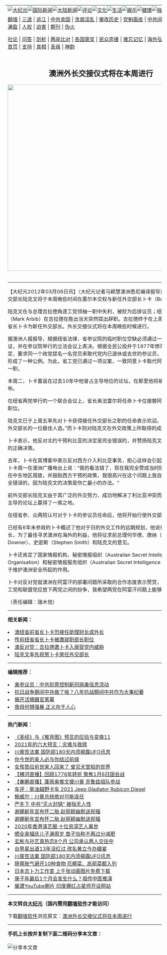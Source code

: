 <a name="1" id="1" target="_blank"></a><span id="1"></span>
<table align=center border="0"><tr><td colspan="2" VALIGN=TOP><a href="https://github.com/ouenns3868/djy/blob/master/gb/nsc413.md#1"><img src="https://raw.githubusercontent.com/ouenns3868/www/master/t/djy/1.jpg" title="大纪元"></a><a href="https://github.com/ouenns3868/djy/blob/master/gb/n24hr.md#1"><img src="https://raw.githubusercontent.com/ouenns3868/www/master/t/djy/3.jpg" title="国际新闻"></a><a href="https://github.com/ouenns3868/djy/blob/master/gb/nsc413.md#1"><img src="https://raw.githubusercontent.com/ouenns3868/www/master/t/djy/4.jpg" title="大陆新闻"></a><a href="https://github.com/ouenns3868/djy/blob/master/gb/news392.md#1"><img src="https://raw.githubusercontent.com/ouenns3868/www/master/t/djy/5.jpg" title="评论"></a><a href="https://github.com/ouenns3868/djy/blob/master/gb/news2007.md#1"><img src="https://raw.githubusercontent.com/ouenns3868/www/master/t/djy/6.jpg" title="文化"></a><a href="https://github.com/ouenns3868/djy/blob/master/gb/news2008.md#1"><img src="https://raw.githubusercontent.com/ouenns3868/www/master/t/djy/7.jpg" title="生活"></a><a href="https://github.com/ouenns3868/djy/blob/master/gb/ncyule.md#1"><img src="https://raw.githubusercontent.com/ouenns3868/www/master/t/djy/8.jpg" title="娱乐"></a><a href="https://github.com/ouenns3868/djy/blob/master/gb/nsc1002.md#1"><img src="https://raw.githubusercontent.com/ouenns3868/www/master/t/djy/9.jpg" title="健康"><a href="https://github.com/ouenns3868/djy/blob/master/gb/nf6092.md#1"><img src="https://raw.githubusercontent.com/ouenns3868/www/master/t/djy/10a.jpg" title="独家"></a><a href="https://github.com/ouenns3868/djy/blob/master/gb/nf4514.md#1"><img src="https://raw.githubusercontent.com/ouenns3868/www/master/t/djy/12a.jpg" title="头条"></a></td></tr>
<tr><td colspan="2" VALIGN=TOP><a target="_blank" href="https://github.com/ouenns3868/www/blob/master/README.md?zsrh#1">翻墙</a> | <a target="_blank" href="https://github.com/ouenns3868/djy/blob/master/gb/nf5657.md#1">三退</a> | <a target="_blank" href="https://github.com/ouenns3868/djy/blob/master/gb/nf6124.md#1">诉江</a> | <a target="_blank" href="https://github.com/ouenns3868/djy/blob/master/gb/nf1176117.md#1">中共卖国</a> | <a target="_blank" href="https://github.com/ouenns3868/djy/blob/master/gb/nf5773.md#1">贪腐淫乱</a> | <a target="_blank" href="https://github.com/ouenns3868/djy/blob/master/gb/nf1176115.md#1">窜改历史</a> | <a target="_blank" href="https://github.com/ouenns3868/djy/blob/master/gb/nf1176107.md#1">党魁画皮</a> | <a target="_blank" href="https://github.com/ouenns3868/djy/blob/master/gb/nf1320400.md#1">中共间谍</a> | <a target="_blank" href="https://github.com/ouenns3868/djy/blob/master/gb/nf1176114.md#1">破坏传统</a> | <a target="_blank" href="https://github.com/ouenns3868/ntdtv/blob/master/gb/prog447_1.md#1">恶贯满盈</a> | <a target="_blank" href="https://github.com/ouenns3868/djy/blob/master/gb/ncid278.md#1">人权</a> | <a target="_blank" href="https://github.com/ouenns3868/djy/blob/master/gb/nf1176111.md#1">迫害</a> | <a target="_blank" href="https://gitlab.com/szzdlab/mh-qikan/blob/master/README.md#1">期刊</a> | <a target="_blank" href="https://github.com/ouenns3868/djy/blob/master/gb/nf5562.md#1">伪火</a></p><p><a target="_blank" href="https://github.com/ouenns3868/djy/blob/master/gb/9p.md#1">社论</a> | <a target="_blank" href="https://github.com/ouenns3868/djy/blob/master/gb/nf4378.md#1">问答</a> | <a target="_blank" href="https://github.com/ouenns3868/djy/blob/master/gb/nf5792.md#1">剖析</a> | <a target="_blank" href="https://github.com/ouenns3868/djy/blob/master/gb/nf5735.md#1">两岸比对</a> | <a target="_blank" href="https://github.com/ouenns3868/djy/blob/master/gb/nf6119.md#1">各国褒奖</a> | <a target="_blank" href="https://github.com/ouenns3868/djy/blob/master/gb/nf6120.md#1">民众声援</a> | <a target="_blank" href="https://github.com/ouenns3868/djy/blob/master/gb/nf1188594.md#1">难忘记忆</a> | <a target="_blank" href="https://github.com/ouenns3868/djy/blob/master/gb/nf3180.md#1">海外弘传</a> | <a target="_blank" href="https://github.com/ouenns3868/djy/blob/master/gb/nf5410.md#1">万人上访</a> | <a target="_blank" href="https://github.com/ouenns3868/www/blob/master/README.md?zsrh#1">平台首页</a> | <a target="_blank" href="https://github.com/ouenns3868/djy/blob/master/gb/nf4386.md#1">支持</a> | <a target="_blank" href="https://github.com/ouenns3868/djy/blob/master/gb/nf4389.md#1">真相</a> | <a target="_blank" href="https://github.com/ouenns3868/djy/blob/master/gb/nf5790.md#1">圣缘</a> | <a target="_blank" href="https://github.com/ouenns3868/djy/blob/master/gb/nf4786.md#1">神韵</a></td></tr>
<tr><td VALIGN=TOP width="626"><h2 align=center>澳洲外长交接仪式将在本周进行</h2>
<img width="600" src="https://i.epochtimes.com/assets/uploads/2020/12/f258f47b3d77ac2c3b447ced06a5eef5-320x200.jpg" />
<h6></h6>
<hr>
	<p>【大纪元2012年03月06日讯】（大纪元记者马颖慧澳洲悉尼编译报导）澳洲前任外交部长陆克文将于本周晚些时间在墨尔本交权与新任外交部长<ahref="https://github.com/ouenns3868/djy/blob/master/gb/tag/%E5%8D%9C%E5%8D%A1.md#1">卜卡</a>（Bob Carr）。</p>
<p>陆克文在与总理吉拉德角逐工党领袖一职中失利，被贬为后排议员；纽省议员阿比布（Mark Arbib）在吉拉德在胜出当天突然提出辞职。吉拉德终于在上周五任命纽省前省长<ahref="https://github.com/ouenns3868/djy/blob/master/gb/tag/%E5%8D%9C%E5%8D%A1.md#1">卜卡</a>为新任外交部长。外长交接仪式将在本周晚些时候进行。</p>
<p>据澳洲人报报导，根据纽省法律，省参议院的临时职位空缺必须通过一个联合会议听证，并在参议院举行的立法会议上表决。根据全民公投并于1977年修改的宪法规定，要求同一个政党提名一名党员来取代党内已退休或去世的参议员，这在纽省已经形成了一种公例。为此，省工党已通过一项议案，一致同意卜卡取代阿比布的参议员一职。</p>
<p>本周二，卜卡重返在过去10年中他曾占主导地位的论坛，在那里他将被提名接替阿比布。</p>
<p>在纽省两党举行的一个联合会议上，省长奥法雷尔将任命卜卡位接替阿比布的参议员职位。 </p>
<p>陆克文已于上周五率先对卜卡获得接任外交部长之职的任命表示欢迎。他说：“卜卡是外交部长的一位极佳人选。”而卜卡则对陆克文在外交政策上所取得的成就表示赞赏。</p>
<p>卜卡表示，他反对北约干预利比亚的决定是完全错误的，并赞扬陆克文在那场危机中的正确决策。</p>
<p>去年，卜卡在其博客中表示反对西方介入利比亚事务，担心这样会引起利比亚内战。卜卡周一在澳洲广播电台上说：“我的看法错了，现在我完全赞成当时陆克文所采取的在中东地区周旋，并鼓励西方干预的政策，我很高兴在这个问题上我自己的看法是完全错误的，因为陆克文的决策是伤亡最小的办法。“</p>
<p>前外交部长陆克文由于其广泛的外交努力，成功地解决了利比亚冲突而使澳洲在北约主导的论坛上赢得了一席之地。</p>
<p>在纽省参、众两院认可对于卜卡的参议员任命后，他将开始行使外交部长职权。</p>
<p>已经有6年未参政的卜卡概述了他对于日的外交工作的远期规划，他说作为新任外长，为了最佳寻求澳洲在海外的利益，他将征求前总理何华德、唐纳（Alexander Downer）、史密斯（Stephen Smith）和陆克文的意见。</p>
<p> 卜卡还肯定了国家情报机构，秘密情报组织（Australian Secret Intelligence Organisation）和秘密情报服务组织（Australian Secret Intelligence Service）对于维护澳洲安全所起的作用。 </p>
<p>卜卡对反对党就澳洲在阿富汗的部署问题所采取的合作态度表示赞赏，他说：“我认为工党和联盟党应放下两党之间的纷争，我希望两党在阿富汗问题上能够更多地合作。“</p>
<p>（责任编辑：瑞木悦）</p>
	
<hr>


<strong>相关新闻：</strong>
<li><a href="https://github.com/ouenns3868/djy/blob/master/gb/12/2/28/n3525373.md#1">澳纽省前省长卜卡恐接任助理财长或外长</a></li>
<li><a href="https://github.com/ouenns3868/djy/blob/master/gb/12/2/29/n3526332.md#1">传前纽省省长卜卡被邀就职部长职位</a></li>
<li><a href="https://github.com/ouenns3868/djy/blob/master/gb/12/3/1/n3527154.md#1">澳反对党：吉拉德邀卜卡入阁受党内威胁</a></li>
<li><a href="https://github.com/ouenns3868/djy/blob/master/gb/12/3/3/n3528923.md#1">陆克文率先祝贺卜卡荣任外交部长</a></li>
<hr>


<strong>编辑推荐：</strong>
<li><a href="https://github.com/onzhi266/djy/blob/master/gb/20/2/22/n11887949.md#1">美参议员：中共刻意控制新冠病毒信息流动</a></li>
<li><a href="https://github.com/tsiac2612/djy/blob/master/gb/18/12/9/n10899641.md#1" target="_blank">抗日战争期间中共做了啥？八年抗战期间中共作为大事纪要</a></li><li><a href="https://github.com/ouenns3868/djy/blob/master/gb/10/4/19/n2881569.md?dfh#1" target="_blank">揭开活摘器官黑幕</a></li><li><a href="https://github.com/tsiac2612/djy/blob/master/gb/19/5/10/n11248618.md#1" target="_blank">救母何惧强暴 正义存于人心</a></li>
<hr>

<strong>热门新闻：</strong>
<li><a href="https://github.com/ouenns3868/djy/blob/master/gb/20/10/3/n12449891.md#1">《圣经》与《推背图》预言的应验与变换11</a></li>
<li><a href="https://github.com/ouenns3868/djy/blob/master/gb/20/12/30/n12654008.md#1">2021年的六大预言：灾难与救赎</a></li>
<li><a href="https://github.com/ouenns3868/djy/blob/master/gb/21/1/1/n12659278.md#1">川普签法案 国防部180天内须揭露UFO讯息</a></li>
<li><a href="https://github.com/ouenns3868/djy/blob/master/gb/20/12/30/n12655241.md#1">你今世的亲人必与你结过前缘</a></li>
<li><a href="https://github.com/ouenns3868/djy/blob/master/gb/20/11/3/n12522086.md#1">女孩答应前世家人回来了 曾见天堂般的世界</a></li>
<li><a href="https://github.com/ouenns3868/djy/blob/master/gb/21/1/2/n12661498.md#1">【横河直播】回顾1776年转折 聚焦1月6日国会战</a></li>
<li><a href="https://github.com/ouenns3868/djy/blob/master/gb/21/1/2/n12662606.md#1">【秦鹏直播】蓬佩奥推文援川普 克鲁兹组队参战</a></li>
<li><a href="https://github.com/ouenns3868/djy/blob/master/gb/21/1/2/n12662367.md#1">车评：柴油越野卡车 2021 Jeep Gladiator Rubicon Diesel</a></li>
<li><a href="https://github.com/ouenns3868/djy/blob/master/gb/21/1/2/n12662545.md#1">鲍威尔：川普总统绝对可能连任</a></li>
<li><a href="https://github.com/ouenns3868/djy/blob/master/gb/21/1/1/n12660859.md#1">严冬下 中共“灭火封锅” 被指无人性</a></li>
<li><a href="https://github.com/ouenns3868/djy/blob/master/gb/21/1/1/n12660785.md#1">谢娜新年宣布怀二胎 赵丽颖幽默送祝福</a></li>
<li><a href="https://github.com/ouenns3868/djy/blob/master/gb/21/1/1/n12660785.md#1">谢娜新年宣布怀二胎 赵丽颖幽默送祝福</a></li>
<li><a href="https://github.com/ouenns3868/djy/blob/master/gb/21/1/1/n12658383.md#1">2020年香港演艺圈 十位资深艺人离世</a></li>
<li><a href="https://github.com/ouenns3868/djy/blob/master/gb/21/1/2/n12661313.md#1">晒全家福庆儿子满周岁 章子怡称不再过分减肥</a></li>
<li><a href="https://github.com/ouenns3868/djy/blob/master/gb/21/1/1/n12658525.md#1">玄彬与孙艺真热恋8个月 公司承认两人交往中</a></li>
<li><a href="https://github.com/ouenns3868/djy/blob/master/gb/21/1/3/n12663471.md#1">台男星出道13年没红过 改名黄立今办婚宴</a></li>
<li><a href="https://github.com/ouenns3868/djy/blob/master/gb/21/1/1/n12659278.md#1">川普签法案 国防部180天内须揭露UFO讯息</a></li>
<li><a href="https://github.com/ouenns3868/djy/blob/master/gb/20/12/30/n12654974.md#1">肠胃胀气避开10种食物 花椰菜、高丽菜都入列</a></li>
<li><a href="https://github.com/ouenns3868/djy/blob/master/gb/21/1/3/n12663493.md#1">日本吉卜力工作室 上千张动画图片免费下载</a></li>
<li><a href="https://github.com/ouenns3868/djy/blob/master/gb/21/1/2/n12662244.md#1">庚子年最后1个月会发生什么？祖传中医推演</a></li>
<li><a href="https://github.com/ouenns3868/djy/blob/master/gb/21/1/3/n12663595.md#1">屡遭YouTube删片 印度爆红占星师开设网站</a></li>
<hr>

<strong>本文转自<a href="https://www.epochtimes.com">大纪元</a>（国内需用<a href="https://github.com/ouenns3868/www/blob/master/README.md#8">翻墙软件</a>才能访问）</strong><p>下载<a href="https://github.com/ouenns3868/www/blob/master/README.md#8">翻墙软件</a>浏览原文：<a href="https://www.epochtimes.com/gb/12/3/6/n3531909.htm">澳洲外长交接仪式将在本周进行</a></p><hr>

<strong>手机上长按并复制下面二维码分享本文章：</strong><br><br><img src="https://chart.apis.google.com/chart?cht=qr&chs=240x240&choe=UTF-8&chld=M|2&chl=https://github.com/ouenns3868/djy/blob/master/gb/12/3/6/n3531909.md%231" title="分享本文章"></td><td VALIGN=TOP><a href="https://github.com/ouenns3868/djy/blob/master/gb/16/1/21/n4622075.md?dfh#1" target="_blank"><img src="https://raw.githubusercontent.com/ouenns3868/djy/master/gb/300/wei-f1.jpg" title="中共的伪火骗局"  alt="中共的伪火骗局"></a><br><a href="https://github.com/ouenns3868/www/blob/master/README.md?dfh#9" target="_blank"><img src="https://raw.githubusercontent.com/ouenns3868/djy/master/gb/300/yong-h.jpg" title="永恒的见证"  alt="永恒的见证"></a><br><a href="https://github.com/ouenns3868/djy/blob/master/gb/13/9/29/n3974789.md?dfh#1" target="_blank"><img src="https://raw.githubusercontent.com/ouenns3868/djy/master/gb/300/shang-lnz.jpg" title="善良女子被中共投男牢"  alt="善良女子被中共投男牢"></a><br><a href="https://github.com/ouenns3868/djy/blob/master/gb/16/3/16/n4663449.md?dfh#1" target="_blank"><img src="https://raw.githubusercontent.com/ouenns3868/djy/master/gb/300/huo-z3.jpg" title="警卫目击活摘器官"  alt="警卫目击活摘器官"></a><br><a href="https://github.com/ouenns3868/djy/blob/master/gb/16/8/7/n8177641.md?dfh#1" target="_blank"><img src="https://raw.githubusercontent.com/ouenns3868/djy/master/gb/300/huo-z4.jpg" title="证人描述活摘恐怖"  alt="证人描述活摘恐怖"></a><br><a href="https://github.com/ouenns3868/djy/blob/master/gb/10/4/19/n2881569.md?dfh#1" target="_blank"><img src="https://raw.githubusercontent.com/ouenns3868/djy/master/gb/300/huo-z1.jpg" title="揭开活摘器官黑幕"  alt="揭开活摘器官黑幕"></a><br><a href="https://github.com/ouenns3868/djy/blob/master/gb/10/11/7/n3077476.md?dfh#1" target="_blank"><img src="https://raw.githubusercontent.com/ouenns3868/djy/master/gb/300/ma-ks.jpg" title="马克思的成魔之路"  alt="马克思的成魔之路"></a><br><a href="https://github.com/ouenns3868/djy/blob/master/gb/14/6/9/n4173977.md?dfh#1" target="_blank"><img src="https://raw.githubusercontent.com/ouenns3868/djy/master/gb/300/chang-zs.jpg" title="藏字石 蕴天机"  alt="藏字石 蕴天机"></a><br><a href="https://github.com/ouenns3868/djy/blob/master/gb/18/5/10/n10381511.md?dfh#1" target="_blank"><img src="https://raw.githubusercontent.com/ouenns3868/djy/master/gb/300/st1.jpg" title="关注3亿人三退"  alt="关注3亿人三退"></a><br><a href="https://github.com/ouenns3868/djy/blob/master/gb/18/3/21/n10237682.md?dfh#1" target="_blank"><img src="https://raw.githubusercontent.com/ouenns3868/djy/master/gb/300/jie-t.jpg" title="解体中共复兴中华"  alt="解体中共复兴中华"></a><br><a href="https://github.com/ouenns3868/djy/blob/master/gb/9/2/9/n2422991.md?dfh#1" target="_blank"><img src="https://raw.githubusercontent.com/ouenns3868/djy/master/gb/300/gao-zs.jpg" title="中共迫害良心律师"  alt="中共迫害良心律师"></a><br><a href="https://github.com/ouenns3868/djy/blob/master/gb/18/12/9/n10900044.md?dfh#1" target="_blank"><img src="https://raw.githubusercontent.com/ouenns3868/djy/master/gb/300/sj1.jpg" title="303万人举报江泽民"  alt="303万人举报江泽民"></a><br><a href="https://github.com/ouenns3868/djy/blob/master/gb/18/8/28/n10672014.md?dfh#1" target="_blank"><img src="https://raw.githubusercontent.com/ouenns3868/djy/master/gb/300/sj2.jpg" title="这些官员为何起诉江泽民"  alt="这些官员为何起诉江泽民"></a><br><a href="https://github.com/ouenns3868/djy/blob/master/gb/8/12/18/n2367165.md?dfh#1" target="_blank"><img src="https://raw.githubusercontent.com/ouenns3868/djy/master/gb/300/liangan.jpg" title="海峡两岸的强烈对比"  alt="海峡两岸的强烈对比"></a><br><a href="https://github.com/ouenns3868/djy/blob/master/gb/15/12/10/n4593139.md?dfh#1" target="_blank"><img src="https://raw.githubusercontent.com/ouenns3868/djy/master/gb/300/jia-ndzl.jpg" title="加拿大总理的贺信"  alt="加拿大总理的贺信"></a><br><a href="https://github.com/ouenns3868/djy/blob/master/gb/11/6/17/n3289382.md?dfh#1" target="_blank"><img src="https://raw.githubusercontent.com/ouenns3868/djy/master/gb/300/xiao-wd.jpg" title="探寻真相兼听则明"  alt="探寻真相兼听则明"></a><br><a href="https://github.com/ouenns3868/djy/blob/master/gb/18/10/27/n10812623.md?dfh#1" target="_blank"><img src="https://raw.githubusercontent.com/ouenns3868/djy/master/gb/300/yindu.jpg" title="印度媒体报道东方"  alt="印度媒体报道东方"></a><br><a href="https://github.com/ouenns3868/djy/blob/master/gb/18/6/9/n10469652.md?dfh#1" target="_blank"><img src="https://raw.githubusercontent.com/ouenns3868/djy/master/gb/300/xie-j.jpg" title="不一样的海外校园"  alt="不一样的海外校园"></a><br><a href="https://github.com/ouenns3868/djy/blob/master/gb/7/4/5/n1669415.md?dfh#1" target="_blank"><img src="https://raw.githubusercontent.com/ouenns3868/djy/master/gb/300/li-up.jpg" title="从大师到徒弟的传奇"  alt="从大师到徒弟的传奇"></a><br><a href="https://github.com/ouenns3868/djy/blob/master/gb/17/5/26/n9191512.md?dfh#1" target="_blank"><img src="https://raw.githubusercontent.com/ouenns3868/djy/master/gb/300/zfl2.jpg" title="亿万人与东方一本奇书"  alt="亿万人与东方一本奇书"></a><br><a href="https://github.com/ouenns3868/djy/blob/master/gb/13/11/27/n4020290.md?dfh#1" target="_blank"><img src="https://raw.githubusercontent.com/ouenns3868/djy/master/gb/300/zhen-h.jpg" title="大陆见不到的震撼场面"  alt="大陆见不到的震撼场面"></a><br><a href="https://github.com/ouenns3868/djy/blob/master/gb/15/7/17/n4482910.md?dfh#1" target="_blank"><img src="https://raw.githubusercontent.com/ouenns3868/djy/master/gb/300/dalu-sk.jpg" title="人心向善 大陆当初盛况"  alt="人心向善 大陆当初盛况"></a><br><a href="https://github.com/ouenns3868/djy/blob/master/gb/19/1/5/n10955468.md?dfh#1" target="_blank"><img src="https://raw.githubusercontent.com/ouenns3868/djy/master/gb/300/zfl1.jpg" title="追寻真理 这书讲什么"  alt="追寻真理 这书讲什么"></a><br><a href="https://github.com/ouenns3868/www/blob/master/README.md?dfh#1" target="_blank"><img src="https://raw.githubusercontent.com/ouenns3868/djy/master/gb/300/fq1.jpg" title="下载免费翻墙软件"  alt="下载免费翻墙软件"></a><br></td></tr></table>
